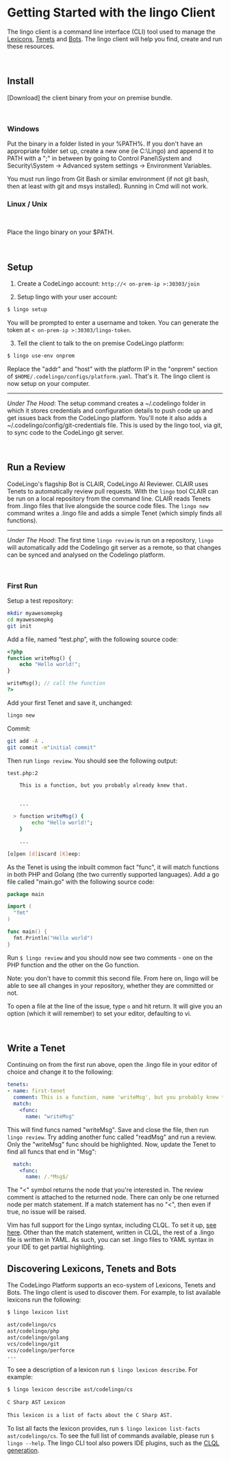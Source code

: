 # Getting Started with the lingo Client

The lingo client is a command line interface (CLI) tool used to manage the [Lexicons](concepts/lexicons.md), [Tenets](concepts/lexicons.md) and [Bots](concepts/lexicons.md). The lingo client will help you find, create and run these resources.

<br/>

## Install


[Download] the client binary from your on premise bundle.

<br/>

### Windows

Put the binary in a folder listed in your %PATH%. If you don't have an appropriate folder set up, create a new one (ie C:\Lingo) and append it to PATH with a ";" in between by going to Control Panel\System and Security\System -> Advanced system settings -> Environment Variables.

You must run lingo from Git Bash or similar environment (if not git bash, then at least with git and msys installed). Running in Cmd will not work.


### Linux / Unix  

<br/>

Place the lingo binary on your $PATH.

<br/>

## Setup

1. Create a CodeLingo account: `http://< on-prem-ip >:30303/join`

2. Setup lingo with your user account:

```bash
$ lingo setup
```

You will be prompted to enter a username and token. You can generate the token at `< on-prem-ip >:30303/lingo-token`. 

3. Tell the client to talk to the on premise CodeLingo platform:

```bash
$ lingo use-env onprem
```

Replace the "addr" and "host" with the platform IP in the "onprem" section of `$HOME/.codelingo/configs/platform.yaml`. That's it. The lingo client is now setup on your computer.

---

*Under The Hood*: The setup command creates a ~/.codelingo folder in which it stores credentials and configuration details to push code up and get issues back from the CodeLingo platform. You'll note it also adds a ~/.codelingo/config/git-credentials file. This is used by the lingo tool, via git, to sync code to the CodeLingo git server.

<br/>

## Run a Review

<!-- TODO: add commands to discover and install CLAIR -->

CodeLingo's flagship Bot is CLAIR, CodeLingo AI Reviewer. CLAIR uses Tenets to automatically review pull requests. With the `lingo` tool CLAIR can be run on a local repository from the command line. <!-- add image of CLI review --> CLAIR reads Tenets from .lingo files that live alongside the source code files. The `lingo new` command writes a .lingo file and adds a simple Tenet (which simply finds all functions).

---
*Under The Hood*: The first time `lingo review` is run on a repository, `lingo` will automatically add the Codelingo git server as a remote, so that changes can be synced and analysed on the Codelingo platform.

<br/>

### First Run

Setup a test repository:

```bash
mkdir myawesomepkg
cd myawesomepkg
git init
```

Add a file, named “test.php”, with the following source code:

```PHP
<?php
function writeMsg() {
    echo "Hello world!";
}

writeMsg(); // call the function
?>
```

Add your first Tenet and save it, unchanged:

```bash
lingo new
```

Commit:

```bash
git add -A .
git commit -m"initial commit"
```

Then run `lingo review`. You should see the following output:

```bash
test.php:2

    This is a function, but you probably already knew that.


    ...

  > function writeMsg() {
        echo "Hello world!";
    }

    ...

[o]pen [d]iscard [K]eep:
```

As the Tenet is using the inbuilt common fact "func", it will match functions in both PHP and Golang (the two currently supported languages). Add a go file called "main.go" with the following source code:

```go
package main

import (
  "fmt"
)

func main() {
  fmt.Println("Hello world")
}
```

Run `$ lingo review` and you should now see two comments - one on the PHP function and the other on the Go function.

Note: you don't have to commit this second file. From here on, lingo will be able to see all changes in your repository, whether they are committed or not.

To open a file at the line of the issue, type `o` and hit return. It will give you an option (which it will remember) to set your editor, defaulting to vi.

<br/>

## Write a Tenet

Continuing on from the first run above, open the .lingo file in your editor of choice and change it to the following:

```yaml
tenets:
- name: first-tenet
  comment: This is a function, name 'writeMsg', but you probably knew that.
  match:
    <func:
      name: "writeMsg"
```

This will find funcs named "writeMsg". Save and close the file, then run `lingo review`. Try adding another func called "readMsg" and run a review. Only the "writeMsg" func should be highlighted. Now, update the Tenet to find all funcs that end in "Msg":

```yaml
  match:
    <func:
      name: /.*Msg$/
```

The "<" symbol returns the node that you're interested in. The review comment is attached to the returned node. There can only be one returned node per match statement. If a match statement has no "<", then even if true, no issue will be raised.

Vim has full support for the Lingo syntax, including CLQL. To set it up, [see here](scripts/lingo.vim.readme). Other than the match statement, written in CLQL, the rest of a .lingo file is written in YAML. As such, you can set .lingo files to YAML syntax in your IDE to get partial highlighting.

<!-- 
## CLQL

CLQL is the query language under the `match:` section of a Tenet. It stands for CodeLingo Query Language. The full spec can be found [here](https://docs.google.com/document/d/1NIw1J9u2hiez9ZYZ0S1sV8lJamdE9eyqWa8R9uho0MU/edit), but a practical to get acquainted with the language is to review the [examples](_examples).

## Running Examples

All examples under [examples/php](_examples/php) are working. The other examples have varying levels of completeness and serve as an implementation roadmap. To run the examples, copy the directory out of the repository and follow the same steps as in the tutorial above.

-->

## Discovering Lexicons, Tenets and Bots

The CodeLingo Platform supports an eco-system of Lexicons, Tenets and Bots. The lingo client is used to discover them. For example, to list available lexicons run the following:
 
```bash
$ lingo lexicon list

ast/codelingo/cs
ast/codelingo/php
ast/codelingo/golang
vcs/codelingo/git
vcs/codelingo/perforce
...
```

 
To see a description of a lexicon run  `$ lingo lexicon describe`. For example:
 
```bash
$ lingo lexicon describe ast/codelingo/cs
 
C Sharp AST Lexicon
 
This lexicon is a list of facts about the C Sharp AST.
```
 
To list all facts the lexicon provides, run `$ lingo lexicon list-facts ast/codelingo/cs`. To see the full list of commands available, please run `$ lingo --help`. The lingo CLI tool also powers IDE plugins, such as the [CLQL generation](/clql/index.html).